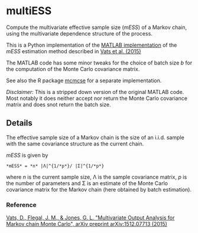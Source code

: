 # multiESS

Compute the multivariate effective sample size (*mESS*) of a Markov chain,
using the multivariate dependence structure of the process.

This is a Python implementation of the [MATLAB implementation][3] of the *mESS*
estimation method described in [Vats et al. (2015)][1]

The MATLAB code has some minor tweaks for the choice of batch size *b* for the 
computation of the Monte Carlo covariance matrix.

See also the R package [mcmcse][1] for a separate implementation.

*Disclaimer:* This is a stripped down version of the original MATLAB code.
Most notably it does neither accept nor return the Monte Carlo covariance
matrix and does snot return the batch size.

## Details

The effective sample size of a Markov chain is the size of an i.i.d. sample
with the same covariance structure as the current chain.

*mESS* is given by

    *mESS* = *n* |Λ|^{1/*p*}/ |Σ|^{1/*p*}

where *n* is the current sample size, Λ is the sample covariance matrix,
*p* is the number of parameters and Σ is an estimate of the Monte Carlo
covariance matrix for the Markov chain (here obtained by batch estimation).

### Reference

[Vats, D., Flegal, J. M., & Jones, G. L. "Multivariate Output Analysis for
Markov chain Monte Carlo", arXiv preprint arXiv:1512.07713 (2015)][2]

[1]: https://cran.r-project.org/web/packages/mcmcse/index.html
[2]: http://arxiv.org/abs/1512.07713
[3]: https://github.com/lacerbi/multiESS
